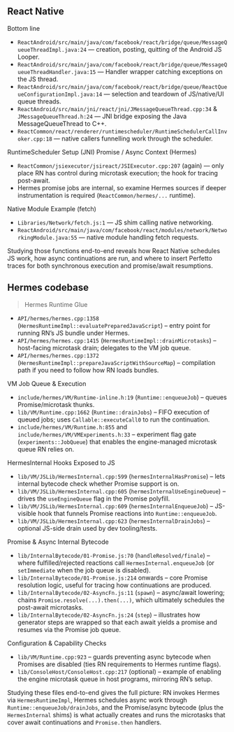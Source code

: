 
## React Native


  Bottom line


  - `ReactAndroid/src/main/java/com/facebook/react/bridge/queue/MessageQueueThreadImpl.java:24` — creation, posting, quitting of the Android JS Looper.
  - `ReactAndroid/src/main/java/com/facebook/react/bridge/queue/MessageQueueThreadHandler.java:15` — Handler wrapper catching exceptions on the JS thread.
  - `ReactAndroid/src/main/java/com/facebook/react/bridge/queue/ReactQueueConfigurationImpl.java:14` — selection and teardown of JS/native/UI queue threads.
  - `ReactAndroid/src/main/jni/react/jni/JMessageQueueThread.cpp:34` & `JMessageQueueThread.h:24` — JNI bridge exposing the Java MessageQueueThread to C++.
  - `ReactCommon/react/renderer/runtimescheduler/RuntimeSchedulerCallInvoker.cpp:18` — native callers funnelling work through the scheduler.

  RuntimeScheduler Setup (JNI)
  Promise / Async Context (Hermes)

  - `ReactCommon/jsiexecutor/jsireact/JSIExecutor.cpp:207` (again) — only place RN has control during microtask execution; the hook for tracing post-await.
  - Hermes promise jobs are internal, so examine Hermes sources if deeper instrumentation is required (`ReactCommon/hermes/...` runtime).

  Native Module Example (fetch)

  - `Libraries/Network/fetch.js:1` — JS shim calling native networking.
  - `ReactAndroid/src/main/java/com/facebook/react/modules/network/NetworkingModule.java:55` — native module handling fetch requests.

  Studying those functions end-to-end reveals how React Native schedules JS work, how async continuations are run, and where to insert Perfetto traces for both synchronous execution and promise/await resumptions.

## Hermes codebase

> Hermes Runtime Glue

  - `API/hermes/hermes.cpp:1358` (`HermesRuntimeImpl::evaluatePreparedJavaScript`) – entry point for running RN’s JS bundle under Hermes.
  - `API/hermes/hermes.cpp:1415` (`HermesRuntimeImpl::drainMicrotasks`) – host-facing microtask drain; delegates to the VM job queue.
  - `API/hermes/hermes.cpp:1372` (`HermesRuntimeImpl::prepareJavaScriptWithSourceMap`) – compilation path if you need to follow how RN loads bundles.

  VM Job Queue & Execution

  - `include/hermes/VM/Runtime-inline.h:19` (`Runtime::enqueueJob`) – queues Promise/microtask thunks.
  - `lib/VM/Runtime.cpp:1662` (`Runtime::drainJobs`) – FIFO execution of queued jobs; uses `Callable::executeCall0` to run the continuation.
  - `include/hermes/VM/Runtime.h:855` and `include/hermes/VM/VMExperiments.h:33` – experiment flag gate (`experiments::JobQueue`) that enables the engine-managed microtask queue RN relies on.

  HermesInternal Hooks Exposed to JS

  - `lib/VM/JSLib/HermesInternal.cpp:599` (`hermesInternalHasPromise`) – lets internal bytecode check whether Promise support is on.
  - `lib/VM/JSLib/HermesInternal.cpp:605` (`hermesInternalUseEngineQueue`) – drives the `useEngineQueue` flag in the Promise polyfill.
  - `lib/VM/JSLib/HermesInternal.cpp:609` (`hermesInternalEnqueueJob`) – JS-visible hook that funnels Promise reactions into `Runtime::enqueueJob`.
  - `lib/VM/JSLib/HermesInternal.cpp:623` (`hermesInternalDrainJobs`) – optional JS-side drain used by dev tooling/tests.

  Promise & Async Internal Bytecode

  - `lib/InternalBytecode/01-Promise.js:70` (`handleResolved/finale`) – where fulfilled/rejected reactions call `HermesInternal.enqueueJob` (or `setImmediate` when the job queue is disabled).
  - `lib/InternalBytecode/01-Promise.js:214` onwards – core Promise resolution logic, useful for tracing how continuations are produced.
  - `lib/InternalBytecode/02-AsyncFn.js:11` (`spawn`) – async/await lowering; chains `Promise.resolve(...).then(...)`, which ultimately schedules the post-await microtasks.
  - `lib/InternalBytecode/02-AsyncFn.js:24` (`step`) – illustrates how generator steps are wrapped so that each await yields a promise and resumes via the Promise job queue.

  Configuration & Capability Checks

  - `lib/VM/Runtime.cpp:923` – guards preventing async bytecode when Promises are disabled (ties RN requirements to Hermes runtime flags).
  - `lib/ConsoleHost/ConsoleHost.cpp:217` (optional) – example of enabling the engine microtask queue in host programs, mirroring RN’s setup.

  Studying these files end-to-end gives the full picture: RN invokes Hermes via `HermesRuntimeImpl`, Hermes schedules async work through `Runtime::enqueueJob/drainJobs`, and the Promise/async bytecode (plus the `HermesInternal` shims) is what
  actually creates and runs the microtasks that cover await continuations and `Promise.then` handlers.
